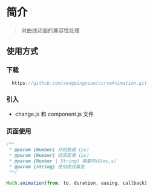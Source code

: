 # 简介

> 对曲线动画的兼容性处理

## 使用方式

### 下载

```js
  https://github.com/zengqingxiao/curveAnimation.git
```

### 引入

- change.js 和 component.js 文件

### 页面使用

```js
/**
 * @param {Number} 开始数据 (px)
 * @param {Number} 结束距离 (px)
 * @param {Number | String} 需要时间(ms,s)
 * @param {string} 使用曲线类型
 **/

Math.animation(from, to, duration, easing, callback)
```
